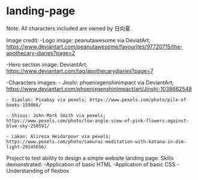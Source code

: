 # landing-page

Note: All characters included are owned by 日向夏.

Image credit:
 -Logo image: peanutawesome via DeviatArt; https://www.deviantart.com/peanutawesome/favourites/97720715/the-apothecary-diaries?page=2

  -Hero section image: DeviantArt; https://www.deviantart.com/tag/apothecarydiaries?page=7

  -Characters images: 
    - Jinshi: phoenixgenshinimpact via DeviantArt; https://www.deviantart.com/phoenixgenshinimpact/art/Jinshi-1038662548

    - Xiaolan: Pixabay via pexels; https://www.pexels.com/photo/pile-of-books-159866/

    - Shisui: John-Mark Smith via pexels; https://www.pexels.com/photo/low-angle-view-of-pink-flowers-against-blue-sky-250591/

    - Lakan: Alireza Heidarpour via pexels; https://www.pexels.com/photo/samurai-meditation-with-katana-in-dim-light-29145656/


Project to test ability to design a simple website landing page.
Skills demonstrated:
 -Application of basic HTML
 -Applcation of basic CSS
 -Understanding of flexbox
